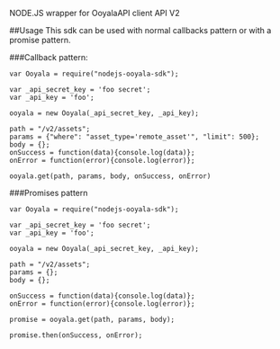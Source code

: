 NODE.JS wrapper for OoyalaAPI client API V2


##Usage
This sdk can be used with normal callbacks pattern or with a promise pattern.

###Callback pattern:

```
var Ooyala = require("nodejs-ooyala-sdk");

var _api_secret_key = 'foo secret';
var _api_key = 'foo';

ooyala = new Ooyala(_api_secret_key, _api_key);

path = "/v2/assets";
params = {"where": "asset_type='remote_asset'", "limit": 500};
body = {};
onSuccess = function(data){console.log(data)};
onError = function(error){console.log(error)};

ooyala.get(path, params, body, onSuccess, onError)

```

###Promises pattern

```
var Ooyala = require("nodejs-ooyala-sdk");

var _api_secret_key = 'foo secret';
var _api_key = 'foo';

ooyala = new Ooyala(_api_secret_key, _api_key);

path = "/v2/assets";
params = {};
body = {};

onSuccess = function(data){console.log(data)};
onError = function(error){console.log(error)};

promise = ooyala.get(path, params, body);

promise.then(onSuccess, onError);
